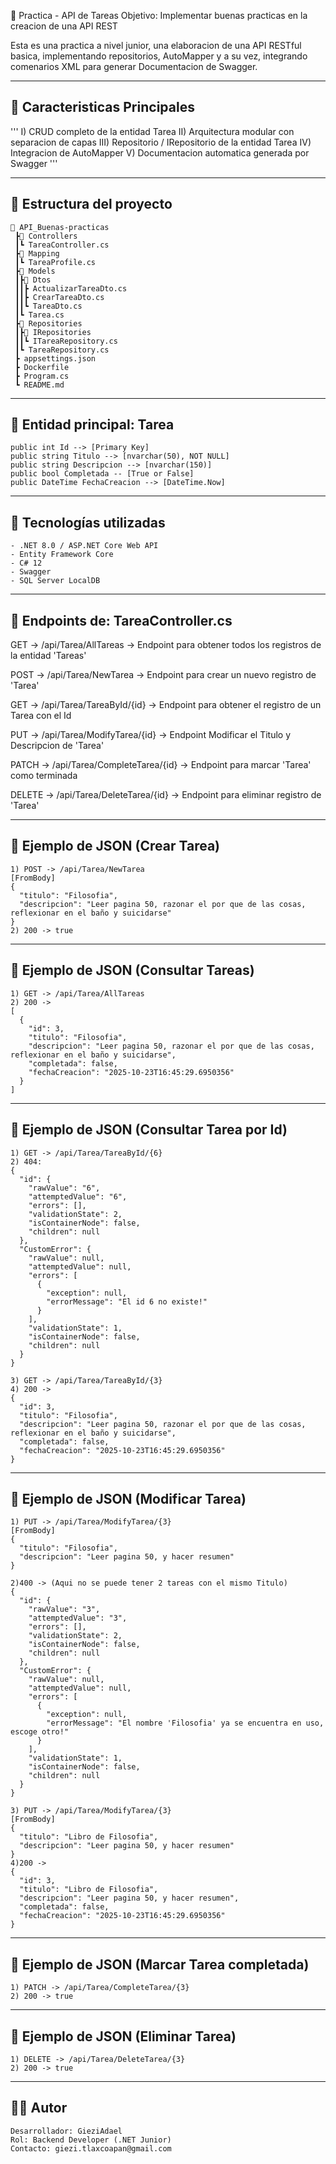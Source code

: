 ﻿🧩 Practica - API de Tareas
Objetivo: Implementar buenas practicas en la creacion de una API REST

Esta es una practica a nivel junior, una elaboracion de una API RESTful basica, 
implementando repositorios, AutoMapper y a su vez, integrando comenarios XML para generar Documentacion 
de Swagger.

------------------------------------------------------------
🚀 Caracteristicas Principales
------------------------------------------------------------
'''
I) CRUD completo de la entidad Tarea
II) Arquitectura modular con separacion de capas
III) Repositorio / IRepositorio de la entidad Tarea
IV) Integracion de AutoMapper
V) Documentacion automatica generada por Swagger
'''

------------------------------------------------------------
🧱 Estructura del proyecto
------------------------------------------------------------
```
📁 API_Buenas-practicas
 ┣📁 Controllers
 ┃┗ TareaController.cs
 ┣📁 Mapping
 ┃┗ TareaProfile.cs
 ┣📁 Models
 ┃┣📁 Dtos
 ┃┃┣ ActualizarTareaDto.cs
 ┃┃┣ CrearTareaDto.cs
 ┃┃┗ TareaDto.cs
 ┃┗ Tarea.cs
 ┣📁 Repositories
 ┃┣📁 IRepositories
 ┃┃┗ ITareaRepository.cs
 ┃┗ TareaRepository.cs
 ┣ appsettings.json
 ┣ Dockerfile
 ┣ Program.cs
 ┗ README.md

```

------------------------------------------------------------
🧩 Entidad principal: Tarea
------------------------------------------------------------
```
public int Id --> [Primary Key]
public string Titulo --> [nvarchar(50), NOT NULL]
public string Descripcion --> [nvarchar(150)]
public bool Completada -- [True or False]
public DateTime FechaCreacion --> [DateTime.Now]
```

------------------------------------------------------------
🧰 Tecnologías utilizadas
------------------------------------------------------------
```
- .NET 8.0 / ASP.NET Core Web API
- Entity Framework Core
- C# 12
- Swagger
- SQL Server LocalDB
```


------------------------------------------------------------
🔗 Endpoints de: TareaController.cs
------------------------------------------------------------
GET -> /api/Tarea/AllTareas -> Endpoint para obtener todos los registros de la entidad 'Tareas'

POST -> /api/Tarea/NewTarea -> Endpoint para crear un nuevo registro de 'Tarea'

GET -> /api/Tarea/TareaById/{id} -> Endpoint para obtener el registro de un Tarea con el Id

PUT -> /api/Tarea/ModifyTarea/{id} -> Endpoint Modificar el Titulo y Descripcion de 'Tarea'

PATCH -> /api/Tarea/CompleteTarea/{id} -> Endpoint para marcar 'Tarea' como terminada

DELETE -> /api/Tarea/DeleteTarea/{id} -> Endpoint para eliminar registro de 'Tarea'

------------------------------------------------------------
💾 Ejemplo de JSON (Crear Tarea)
------------------------------------------------------------
```
1) POST -> /api/Tarea/NewTarea
[FromBody]
{
  "titulo": "Filosofia",
  "descripcion": "Leer pagina 50, razonar el por que de las cosas, reflexionar en el baño y suicidarse"
}
2) 200 -> true
```
------------------------------------------------------------
💾 Ejemplo de JSON (Consultar Tareas)
------------------------------------------------------------
```
1) GET -> /api/Tarea/AllTareas
2) 200 ->
[
  {
    "id": 3,
    "titulo": "Filosofia",
    "descripcion": "Leer pagina 50, razonar el por que de las cosas, reflexionar en el baño y suicidarse",
    "completada": false,
    "fechaCreacion": "2025-10-23T16:45:29.6950356"
  }
]
```
------------------------------------------------------------
💾 Ejemplo de JSON (Consultar Tarea por Id)
------------------------------------------------------------
```
1) GET -> /api/Tarea/TareaById/{6}
2) 404:
{
  "id": {
    "rawValue": "6",
    "attemptedValue": "6",
    "errors": [],
    "validationState": 2,
    "isContainerNode": false,
    "children": null
  },
  "CustomError": {
    "rawValue": null,
    "attemptedValue": null,
    "errors": [
      {
        "exception": null,
        "errorMessage": "El id 6 no existe!"
      }
    ],
    "validationState": 1,
    "isContainerNode": false,
    "children": null
  }
}

3) GET -> /api/Tarea/TareaById/{3}
4) 200 ->
{
  "id": 3,
  "titulo": "Filosofia",
  "descripcion": "Leer pagina 50, razonar el por que de las cosas, reflexionar en el baño y suicidarse",
  "completada": false,
  "fechaCreacion": "2025-10-23T16:45:29.6950356"
}
```
------------------------------------------------------------
💾 Ejemplo de JSON (Modificar Tarea)
------------------------------------------------------------
```
1) PUT -> /api/Tarea/ModifyTarea/{3}
[FromBody]
{
  "titulo": "Filosofia",
  "descripcion": "Leer pagina 50, y hacer resumen"
}

2)400 -> (Aqui no se puede tener 2 tareas con el mismo Titulo)
{
  "id": {
    "rawValue": "3",
    "attemptedValue": "3",
    "errors": [],
    "validationState": 2,
    "isContainerNode": false,
    "children": null
  },
  "CustomError": {
    "rawValue": null,
    "attemptedValue": null,
    "errors": [
      {
        "exception": null,
        "errorMessage": "El nombre 'Filosofia' ya se encuentra en uso, escoge otro!"
      }
    ],
    "validationState": 1,
    "isContainerNode": false,
    "children": null
  }
}

3) PUT -> /api/Tarea/ModifyTarea/{3}
[FromBody]
{
  "titulo": "Libro de Filosofia",
  "descripcion": "Leer pagina 50, y hacer resumen"
}
4)200 ->
{
  "id": 3,
  "titulo": "Libro de Filosofia",
  "descripcion": "Leer pagina 50, y hacer resumen",
  "completada": false,
  "fechaCreacion": "2025-10-23T16:45:29.6950356"
}
```
------------------------------------------------------------
💾 Ejemplo de JSON (Marcar Tarea completada)
------------------------------------------------------------
```
1) PATCH -> /api/Tarea/CompleteTarea/{3}
2) 200 -> true
```
------------------------------------------------------------
💾 Ejemplo de JSON (Eliminar Tarea)
------------------------------------------------------------
```
1) DELETE -> /api/Tarea/DeleteTarea/{3}
2) 200 -> true
```

------------------------------------------------------------
🧑‍💻 Autor
------------------------------------------------------------
```
Desarrollador: GieziAdael
Rol: Backend Developer (.NET Junior)
Contacto: giezi.tlaxcoapan@gmail.com
```
